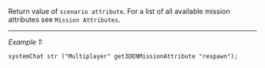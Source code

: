 Return value of `scenario attribute`. For a list of all available mission attributes see `Mission Attributes`.


---
*Example 1:*
```sqf
systemChat str ("Multiplayer" get3DENMissionAttribute "respawn");
```